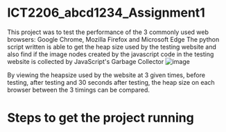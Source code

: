 # ICT2206_abcd1234_Assignment1

This project was to test the performance of the 3 commonly used web browsers: Google Chrome, Mozilla Firefox and Microsoft Edge
The python script written is able to get the heap size used by the testing website and also find if the image nodes created by the javascript code in the testing website
is collected by JavaScript's Garbage Collector
![image](https://user-images.githubusercontent.com/73848081/161975035-4bcccec1-a653-4b48-9070-b712b3bec1bc.png)

By viewing the heapsize used by the website at 3 given times, before testing, after testing and 30 seconds after testing, the heap size on each browser between the 3 timings can be compared.

<h1>Steps to get the project running</h1>
